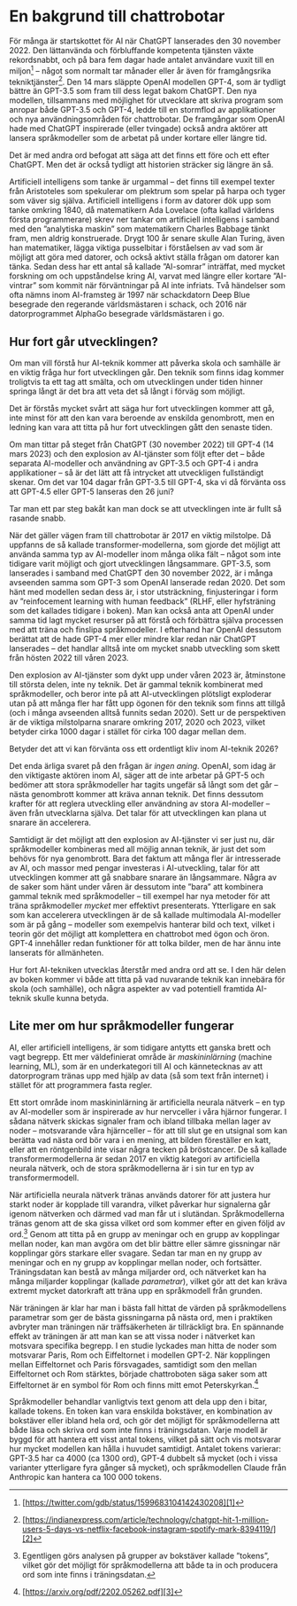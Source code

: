 # En bakgrund till chattrobotar
För många är startskottet för AI när ChatGPT lanserades den 30 november 2022. Den lättanvända och förbluffande kompetenta tjänsten växte rekordsnabbt, och på bara fem dagar hade antalet användare vuxit till en miljon[^1] – något som normalt tar månader eller år även för framgångsrika tekniktjänster[^2]. Den 14 mars släppte OpenAI modellen GPT-4, som är tydligt bättre än GPT-3.5 som fram till dess legat bakom ChatGPT. Den nya modellen, tillsammans med möjlighet för utvecklare att skriva program som anropar både GPT-3.5 och GPT-4, ledde till en stormflod av applikationer och nya användningsområden för chattrobotar. De framgångar som OpenAI hade med ChatGPT inspirerade (eller tvingade) också andra aktörer att lansera språkmodeller som de arbetat på under kortare eller längre tid.

Det är med andra ord befogat att säga att det finns ett före och ett efter ChatGPT. Men det är också tydligt att historien sträcker sig längre än så.

Artificiell intelligens som tanke är urgammal – det finns till exempel texter från Aristoteles som spekulerar om plektrum som spelar på harpa och tyger som väver sig själva. Artificiell intelligens i form av datorer dök upp som tanke omkring 1840, då matematikern Ada Lovelace (ofta kallad världens första programmerare) skrev ner tankar om artificiell intelligens i samband med den ”analytiska maskin” som matematikern Charles Babbage tänkt fram, men aldrig konstruerade. Drygt 100 år senare skulle Alan Turing, även han matematiker, lägga viktiga pusselbitar i förståelsen av vad som är möjligt att göra med datorer, och också aktivt ställa frågan om datorer kan tänka. Sedan dess har ett antal så kallade ”AI-somrar” inträffat, med mycket forskning om och uppståndelse kring AI, varvat med längre eller kortare ”AI-vintrar” som kommit när förväntningar på AI inte infriats. Två händelser som ofta nämns inom AI-framsteg är 1997 när schackdatorn Deep Blue besegrade den regerande världsmästaren i schack, och 2016 när datorprogrammet AlphaGo besegrade världsmästaren i go.

## Hur fort går utvecklingen?
Om man vill förstå hur AI-teknik kommer att påverka skola och samhälle är en viktig fråga hur fort utvecklingen går. Den teknik som finns idag kommer troligtvis ta ett tag att smälta, och om utvecklingen under tiden hinner springa långt är det bra att veta det så långt i förväg som möjligt.

Det är förstås mycket svårt att säga hur fort utvecklingen kommer att gå, inte minst för att den kan vara beroende av enskilda genombrott, men en ledning kan vara att titta på hur fort utvecklingen gått den senaste tiden.

Om man tittar på steget från ChatGPT (30 november 2022) till GPT-4 (14 mars 2023) och den explosion av AI-tjänster som följt efter det – både separata AI-modeller och användning av GPT-3.5 och GPT-4 i andra applikationer – så är det lätt att få intrycket att utveckligen fullständigt skenar. Om det var 104 dagar från GPT-3.5 till GPT-4, ska vi då förvänta oss att GPT-4.5 eller GPT-5 lanseras den 26 juni?

Tar man ett par steg bakåt kan man dock se att utvecklingen inte är fullt så rasande snabb.

När det gäller vägen fram till chattrobotar är 2017 en viktig milstolpe. Då uppfanns de så kallade transformer-modellerna, som gjorde det möjligt att använda samma typ av AI-modeller inom många olika fält – något som inte tidigare varit möjligt och gjort utvecklingen långsammare. GPT-3.5, som lanserades i samband med ChatGPT den 30 november 2022, är i många avseenden samma som GPT-3 som OpenAI lanserade redan 2020. Det som hänt med modellen sedan dess är, i stor utsträckning, finjusteringar i form av ”reinfocement learning with human feedback” (RLHF, eller hyfsträning som det kallades tidigare i boken). Man kan också anta att OpenAI under samma tid lagt mycket resurser på att förstå och förbättra själva processen med att träna och finslipa språkmodeller. I efterhand har OpenAI dessutom berättat att de hade GPT-4 mer eller mindre klar redan när ChatGPT lanserades – det handlar alltså inte om mycket snabb utveckling som skett från hösten 2022 till våren 2023.

Den explosion av AI-tjänster som dykt upp under våren 2023 är, åtminstone till största delen, inte ny teknik. Det är gammal teknik kombinerat med språkmodeller, och beror inte på att AI-utvecklingen plötsligt exploderar utan på att många fler har fått upp ögonen för den teknik som finns att tillgå (och i många avseenden alltså funnits sedan 2020). Sett ur de perspektiven är de viktiga milstolparna snarare omkring 2017, 2020 och 2023, vilket betyder cirka 1000 dagar i stället för cirka 100 dagar mellan dem.

Betyder det att vi kan förvänta oss ett ordentligt kliv inom AI-teknik 2026?

Det enda ärliga svaret på den frågan är _ingen aning_. OpenAI, som idag är den viktigaste aktören inom AI, säger att de inte arbetar på GPT-5 och bedömer att stora språkmodeller har tagits ungefär så långt som det går – nästa genombrott kommer att kräva annan teknik. Det finns dessutom krafter för att reglera utveckling eller användning av stora AI-modeller – även från utvecklarna själva. Det talar för att utvecklingen kan plana ut snarare än accelerera.

Samtidigt är det möjligt att den explosion av AI-tjänster vi ser just nu, där språkmodeller kombineras med all möjlig annan teknik, är just det som behövs för nya genombrott. Bara det faktum att många fler är intresserade av AI, och massor med pengar investeras i AI-utveckling, talar för att utvecklingen kommer att gå snabbare snarare än långsammare. Några av de saker som hänt under våren är dessutom inte ”bara” att kombinera gammal teknik med språkmodeller – till exempel har nya metoder för att träna språkmodeller _mycket_ mer effektivt presenterats. Ytterligare en sak som kan accelerera utvecklingen är de så kallade multimodala AI-modeller som är på gång – modeller som exempelvis hanterar bild och text, vilket i teorin gör det möjligt att komplettera en chattrobot med ögon och öron. GPT-4 innehåller redan funktioner för att tolka bilder, men de har ännu inte lanserats för allmänheten.

Hur fort AI-tekniken utvecklas återstår med andra ord att se. I den här delen av boken kommer vi både att titta på vad nuvarande teknik kan innebära för skola (och samhälle), och några aspekter av vad potentiell framtida AI-teknik skulle kunna betyda.

## Lite mer om hur språkmodeller fungerar
AI, eller artificiell intelligens, är som tidigare antytts ett ganska brett och vagt begrepp. Ett mer väldefinierat område är _maskininlärning_ (machine learning, ML), som är en underkategori till AI och kännetecknas av att datorprogram tränas upp med hjälp av data (så som text från internet) i stället för att programmera fasta regler.

Ett stort område inom maskininlärning är artificiella neurala nätverk – en typ av AI-modeller som är inspirerade av hur nervceller i våra hjärnor fungerar. I sådana nätverk skickas signaler fram och ibland tillbaka mellan lager av noder – motsvarande våra hjärnceller – för att till slut ge en utsignal som kan berätta vad nästa ord bör vara i en mening, att bilden föreställer en katt, eller att en röntgenbild inte visar några tecken på bröstcancer. De så kallade transformermodellerna är sedan 2017 en viktig kategori av artificiella neurala nätverk, och de stora språkmodellerna är i sin tur en typ av transformermodell.

När artificiella neurala nätverk tränas används datorer för att justera hur starkt noder är kopplade till varandra, vilket påverkar hur signalerna går igenom nätverken och därmed vad man får ut i slutändan. Språkmodellerna tränas genom att de ska gissa vilket ord som kommer efter en given följd av ord.[^3] Genom att titta på en grupp av meningar och en grupp av kopplingar mellan noder, kan man avgöra om det blir bättre eller sämre gissningar när kopplingar görs starkare eller svagare. Sedan tar man en ny grupp av meningar och en ny grupp av kopplingar mellan noder, och fortsätter. Träningsdatan kan bestå av många miljarder ord, och nätverket kan ha många miljarder kopplingar (kallade _parametrar_), vilket gör att det kan kräva extremt mycket datorkraft att träna upp en språkmodell från grunden.

När träningen är klar har man i bästa fall hittat de värden på språkmodellens parametrar som ger de bästa gissningarna på nästa ord, men i praktiken avbryter man träningen när träffsäkerheten är tillräckligt bra. En spännande effekt av träningen är att man kan se att vissa noder i nätverket kan motsvara specifika begrepp. I en studie lyckades man hitta de noder som motsvarar Paris, Rom och Eiffeltornet i modellen GPT-2. När kopplingen mellan Eiffeltornet och Paris försvagades, samtidigt som den mellan Eiffeltornet och Rom stärktes, började chattroboten säga saker som att Eiffeltornet är en symbol för Rom och finns mitt emot Peterskyrkan.[^4]

Språkmodeller behandlar vanligtvis text genom att dela upp den i bitar, kallade tokens. En token kan vara enskilda bokstäver, en kombination av bokstäver eller ibland hela ord, och gör det möjligt för språkmodellerna att både läsa och skriva ord som inte finns i träningsdatan. Varje modell är byggd för att hantera ett visst antal tokens, vilket på sätt och vis motsvarar hur mycket modellen kan hålla i huvudet samtidigt. Antalet tokens varierar: GPT-3.5 har ca 4000 (ca 1300 ord), GPT-4 dubbelt så mycket (och i vissa varianter ytterligare fyra gånger så mycket), och språkmodellen Claude från Anthropic kan hantera ca 100 000 tokens.

[^1]:	[https://twitter.com/gdb/status/1599683104142430208][1]

[^2]:	[https://indianexpress.com/article/technology/chatgpt-hit-1-million-users-5-days-vs-netflix-facebook-instagram-spotify-mark-8394119/][2]

[^3]:	Egentligen görs analysen på grupper av bokstäver kallade ”tokens”, vilket gör det möjligt för språkmodellerna att både ta in och producera ord som inte finns i träningsdatan.

[^4]:	[https://arxiv.org/pdf/2202.05262.pdf][3]

[1]:	https://twitter.com/gdb/status/1599683104142430208
[2]:	https://indianexpress.com/article/technology/chatgpt-hit-1-million-users-5-days-vs-netflix-facebook-instagram-spotify-mark-8394119/
[3]:	https://arxiv.org/pdf/2202.05262.pdf "Arxiv: Locating and Editing Factual Associations in GPT"